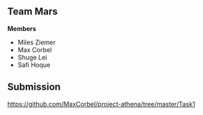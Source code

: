 ## Team Mars
**Members**
* Miles Ziemer
* Max Corbel
* Shuge Lei
* Safi Hoque

## Submission
https://github.com/MaxCorbel/project-athena/tree/master/Task1